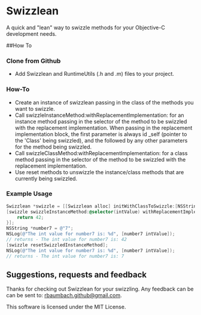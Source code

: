 # Swizzlean

A quick and "lean" way to swizzle methods for your Objective-C development needs.

##How To

### Clone from Github

* Add Swizzlean and RuntimeUtils (.h and .m) files to your project.

### How-To

* Create an instance of swizzlean passing in the class of the methods you want to swizzle.
* Call swizzleInstanceMethod:withReplacementImplementation: for an instance method passing 
  in the selector of the method to be swizzled with the replacement implementation.  When
  passing in the replacement implementation block, the first parameter is always id _self
  (pointer to the 'Class' being swizzled), and the followed by any other parameters for the method being
  swizzled.  
* Call swizzleClassMethod:withReplacementImplementation: for a class method passing in
  the selector of the method to be swizzled with the replacement implementation.
* Use reset methods to unswizzle the instance/class methods that are currently being
  swizzled.

### Example Usage

```objective-c
Swizzlean *swizzle = [[Swizzlean alloc] initWithClassToSwizzle:[NSString class]];
[swizzle swizzleInstanceMethod:@selector(intValue) withReplacementImplementation:^(id _self) {
    return 42;
}];
NSString *number7 = @"7";
NSLog(@"The int value for number7 is: %d", [number7 intValue]);
// returns - The int value for number7 is: 42
[swizzle resetSwizzledInstanceMethod];
NSLog(@"The int value for number7 is: %d", [number7 intValue]);
// returns - The int value for number7 is: 7
```

## Suggestions, requests and feedback

Thanks for checking out Swizzlean for your swizzling.  Any feedback can be 
can be sent to: rbaumbach.github@gmail.com.

This software is licensed under the MIT License.